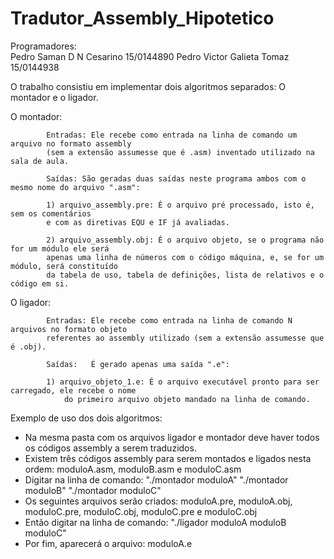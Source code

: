 # Tradutor_Assembly_Hipotetico
Programadores:  
				Pedro Saman D N Cesarino   15/0144890
				Pedro Victor Galieta Tomaz 15/0144938

O trabalho consistiu em implementar dois algoritmos separados: O montador e o ligador.

O montador:
            
			Entradas: Ele recebe como entrada na linha de comando um arquivo no formato assembly 
			(sem a extensão assumesse que é .asm) inventado utilizado na sala de aula.  
            
			Saídas: São geradas duas saídas neste programa ambos com o mesmo nome do arquivo ".asm":
                            
			1) arquivo_assembly.pre: É o arquivo pré processado, isto é, sem os comentários
			e com as diretivas EQU e IF já avaliadas.
                            
			2) arquivo_assembly.obj: É o arquivo objeto, se o programa não for um módulo ele será
			apenas uma linha de números com o código máquina, e, se for um módulo, será constituído
			da tabela de uso, tabela de definições, lista de relativos e o código em si.

O ligador:            

			Entradas: Ele recebe como entrada na linha de comando N arquivos no formato objeto 
			referentes ao assembly utilizado (sem a extensão assumesse que é .obj).
            
			Saídas:   É gerado apenas uma saída ".e":
      
			1) arquivo_objeto_1.e: É o arquivo executável pronto para ser carregado, ele recebe o nome 
      			do primeiro arquivo objeto mandado na linha de comando.


Exemplo de uso dos dois algoritmos:
  - Na mesma pasta com os arquivos ligador e montador deve haver todos os códigos assembly a serem traduzidos.
  - Existem três códigos assembly para serem montados e ligados nesta ordem: moduloA.asm, moduloB.asm e moduloC.asm
  - Digitar na linha de comando: "./montador moduloA"
                                 "./montador moduloB"
                                 "./montador moduloC"
  - Os seguintes arquivos serão criados: moduloA.pre, moduloA.obj, moduloC.pre, moduloC.obj, moduloC.pre e moduloC.obj
  - Então digitar na linha de comando:  "./ligador moduloA moduloB moduloC"
  - Por fim, aparecerá o arquivo: moduloA.e
